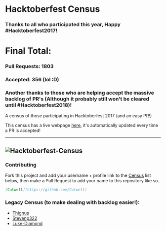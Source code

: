 # Hacktoberfest Census

### Thanks to all who participated this year, Happy #Hacktoberfest2017!

# Final Total:
### Pull Requests: 1803
### Accepted: 356 (lol :D)

### Another thanks to those who are helping accept the massive backlog of PR's (Although it probably still won't be cleared until #Hacktoberfest2018)!

A census of those participating in Hacktoberfest 2017 (and an easy PR!)

This census has a live webpage [here](https://cutwell.github.io/Hacktoberfest-Census), it's automatically updated every time a PR is accepted!

---
![Hacktoberfest-Census](static/img/Hackcensus.png "Hacktoberfest-Census")
---

### Contributing
Fork this project and add your username + profile link to the [Census](https://github.com/Cutwell/Hacktoberfest-Census#census) list below, then make a Pull Request to add your name to this repository like so..
```markdown
[Cutwell](https://github.com/Cutwell)
```

### Legacy Census (to make dealing with backlog easier!):

 - [Thignus](https://github.com/thignus)
 - [Stevenp322](https://github.com/Stevenp322)
 - [Luke-Diamond](https://github.com/Luke-Diamond)
